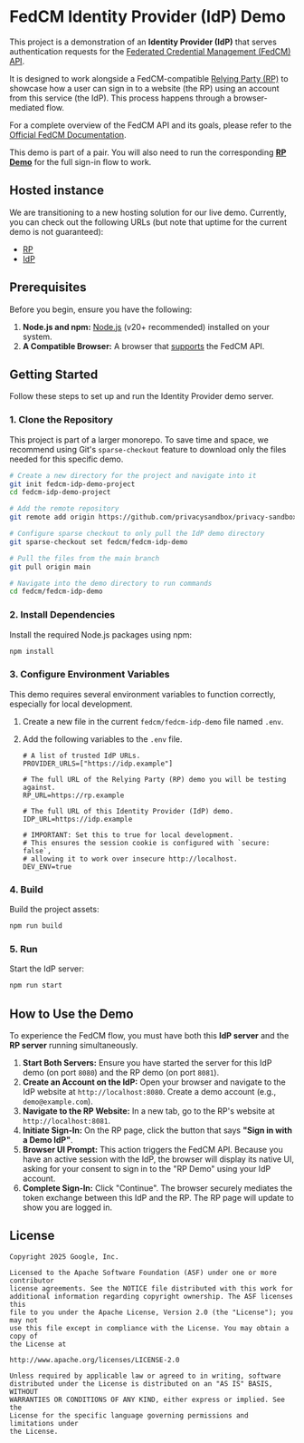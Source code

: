 # FedCM Identity Provider (IdP) Demo

This project is a demonstration of an **Identity Provider (IdP)** that serves authentication requests for the [Federated Credential Management (FedCM) API](https://developer.chrome.com/docs/privacy-sandbox/fedcm/).

It is designed to work alongside a FedCM-compatible [Relying Party (RP)](https://github.com/privacysandbox/privacy-sandbox-web-playbook/tree/main/fedcm/fedcm-rp-demo) to showcase how a user can sign in to a website (the RP) using an account from this service (the IdP). This process happens through a browser-mediated flow.

For a complete overview of the FedCM API and its goals, please refer to the [Official FedCM Documentation](https://privacysandbox.google.com/cookies/fedcm).

This demo is part of a pair. You will also need to run the corresponding **[RP Demo](../fedcm-rp-demo)** for the full sign-in flow to work.

## Hosted instance

We are transitioning to a new hosting solution for our live demo. Currently, you can check out the following URLs (but note that uptime for the current demo is not guaranteed):
* [RP](https://csy9zq-8080.csb.app/)
* [IdP](https://d2crcr-8080.csb.app/)

## Prerequisites

Before you begin, ensure you have the following:

1.  **Node.js and npm:** [Node.js](https://nodejs.org/) (v20+ recommended) installed on your system.
2.  **A Compatible Browser:** A browser that [supports](https://developer.mozilla.org/en-US/docs/Web/API/FederatedCredential#browser_compatibility) the FedCM API.

## Getting Started

Follow these steps to set up and run the Identity Provider demo server.

### 1. Clone the Repository

This project is part of a larger monorepo. To save time and space, we recommend using Git's `sparse-checkout` feature to download only the files needed for this specific demo.

```bash
# Create a new directory for the project and navigate into it
git init fedcm-idp-demo-project
cd fedcm-idp-demo-project

# Add the remote repository
git remote add origin https://github.com/privacysandbox/privacy-sandbox-web-playbook.git

# Configure sparse checkout to only pull the IdP demo directory
git sparse-checkout set fedcm/fedcm-idp-demo

# Pull the files from the main branch
git pull origin main

# Navigate into the demo directory to run commands
cd fedcm/fedcm-idp-demo
```

### 2. Install Dependencies

Install the required Node.js packages using npm:

```bash
npm install
```
### 3. Configure Environment Variables

This demo requires several environment variables to function correctly, especially for local development.

1.  Create a new file in the current `fedcm/fedcm-idp-demo` file named `.env`.
2.  Add the following variables to the `.env` file.

    ```env
    # A list of trusted IdP URLs.
    PROVIDER_URLS=["https://idp.example"]

    # The full URL of the Relying Party (RP) demo you will be testing against.
    RP_URL=https://rp.example

    # The full URL of this Identity Provider (IdP) demo.
    IDP_URL=https://idp.example

    # IMPORTANT: Set this to true for local development.
    # This ensures the session cookie is configured with `secure: false`,
    # allowing it to work over insecure http://localhost.
    DEV_ENV=true
    ```

### 4. Build

Build the project assets:
```bash
npm run build
```

### 5. Run

Start the IdP server:
```bash
npm run start
```

## How to Use the Demo

To experience the FedCM flow, you must have both this **IdP server** and the **RP server** running simultaneously.

1.  **Start Both Servers:** Ensure you have started the server for this IdP demo (on port `8080`) and the RP demo (on port `8081`).
2.  **Create an Account on the IdP:** Open your browser and navigate to the IdP website at `http://localhost:8080`. Create a demo account (e.g., `demo@example.com`).
3.  **Navigate to the RP Website:** In a new tab, go to the RP's website at `http://localhost:8081`.
4.  **Initiate Sign-In:** On the RP page, click the button that says **"Sign in with a Demo IdP"**.
5.  **Browser UI Prompt:** This action triggers the FedCM API. Because you have an active session with the IdP, the browser will display its native UI, asking for your consent to sign in to the "RP Demo" using your IdP account.
6.  **Complete Sign-In:** Click "Continue". The browser securely mediates the token exchange between this IdP and the RP. The RP page will update to show you are logged in.

## License

```
Copyright 2025 Google, Inc.

Licensed to the Apache Software Foundation (ASF) under one or more contributor
license agreements. See the NOTICE file distributed with this work for
additional information regarding copyright ownership. The ASF licenses this
file to you under the Apache License, Version 2.0 (the "License"); you may not
use this file except in compliance with the License. You may obtain a copy of
the License at

http://www.apache.org/licenses/LICENSE-2.0

Unless required by applicable law or agreed to in writing, software
distributed under the License is distributed on an "AS IS" BASIS, WITHOUT
WARRANTIES OR CONDITIONS OF ANY KIND, either express or implied. See the
License for the specific language governing permissions and limitations under
the License.
```